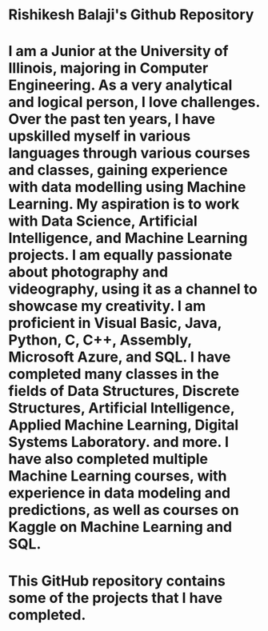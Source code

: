# Rishikesh Balaji's Github Repository
#
#
# I am a Junior at the University of Illinois, majoring in Computer Engineering. As a very analytical and logical person, I love challenges. Over the past ten years, I have upskilled myself in various languages through various courses and classes, gaining experience with data modelling using Machine Learning. My aspiration is to work with Data Science, Artificial Intelligence, and Machine Learning projects. I am equally passionate about photography and videography, using it as a channel to showcase my creativity. I am proficient in Visual Basic, Java, Python, C, C++, Assembly, Microsoft Azure, and SQL. I have completed many classes in the fields of Data Structures, Discrete Structures, Artificial Intelligence, Applied Machine Learning, Digital Systems Laboratory. and more. I have also completed multiple Machine Learning courses, with experience in data modeling and predictions, as well as courses on Kaggle on Machine Learning and SQL.
#
#
# This GitHub repository contains some of the projects that I have completed.
